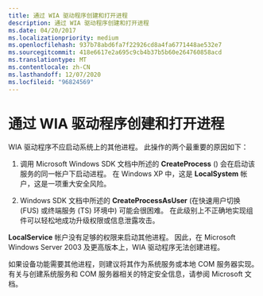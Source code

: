 ```yaml
---
title: 通过 WIA 驱动程序创建和打开进程
description: 通过 WIA 驱动程序创建和打开进程
ms.date: 04/20/2017
ms.localizationpriority: medium
ms.openlocfilehash: 937b78abd6fa7f22926cd8a4fa6771448ae532e7
ms.sourcegitcommit: 418e6617e2a695c9cb4b37b5b60e264760858acd
ms.translationtype: MT
ms.contentlocale: zh-CN
ms.lasthandoff: 12/07/2020
ms.locfileid: "96824569"
---
```

# <a name="creating-and-opening-processes-by-wia-drivers"></a>通过 WIA 驱动程序创建和打开进程





WIA 驱动程序不应启动系统上的其他进程。 此操作的两个最重要的原因如下：

1.  调用 Microsoft Windows SDK 文档中所述的 **CreateProcess** () 会在启动该服务的同一帐户下启动进程。 在 Windows XP 中，这是 **LocalSystem** 帐户，这是一项重大安全风险。

2.  Windows SDK 文档中所述的 **CreateProcessAsUser** (在快速用户切换 (FUS) 或终端服务 (TS) 环境中) 可能会很困难。 在此级别上不正确地实现组件可以轻松地成功升级权限或信息泄露攻击。

**LocalService** 帐户没有足够的权限来启动其他进程。 因此，在 Microsoft Windows Server 2003 及更高版本上，WIA 驱动程序无法创建进程。

如果设备功能需要其他进程，则建议将其作为系统服务或本地 COM 服务器实现。 有关与创建系统服务和 COM 服务器相关的特定安全信息，请参阅 Microsoft 文档。

 

 





